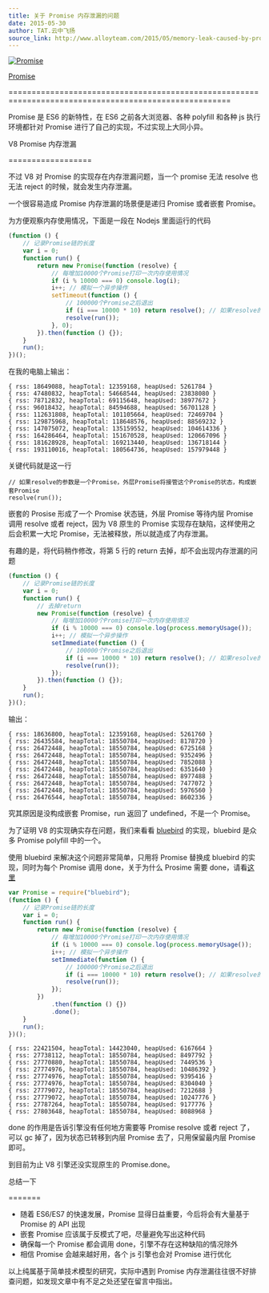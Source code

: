 ```yaml
---
title: 关于 Promise 内存泄漏的问题
date: 2015-05-30
author: TAT.云中飞扬
source_link: http://www.alloyteam.com/2015/05/memory-leak-caused-by-promise/
---
```


[![Promise](https://camo.githubusercontent.com/936320d9d13426d9631ff49d817b5d542e135d10/687474703a2f2f7777772e616c6c6f797465616d2e636f6d2f77702d636f6e74656e742f75706c6f6164732f323031352f30352f515125453625383825414125453525394225424532303135303533303230313332382e706e67)](http://www.alloyteam.com/wp-content/uploads/2015/05/QQ%E6%88%AA%E5%9B%BE20150530201328.png)

[Promise](https://developer.mozilla.org/zh-CN/docs/Web/JavaScript/Reference/Global_Objects/Promise)  

======================================================================================================

Promise 是 ES6 的新特性，在 ES6 之前各大浏览器、各种 polyfill 和各种 js 执行环境都针对 Promise 进行了自己的实现，不过实现上大同小异。

V8 Promise 内存泄漏  

==================

不过 V8 对 Promise 的实现存在内存泄漏问题，当一个 promise 无法 resolve 也无法 reject 的时候，就会发生内存泄漏。

一个很容易造成 Promise 内存泄漏的场景便是递归 Promise 或者嵌套 Promise。

为方便观察内存使用情况，下面是一段在 Nodejs 里面运行的代码

```javascript
(function () {
    // 记录Promise链的长度
    var i = 0;
    function run() {
        return new Promise(function (resolve) {
            // 每增加10000个Promise打印一次内存使用情况
            if (i % 10000 === 0) console.log(i);
            i++; // 模拟一个异步操作
            setTimeout(function () {
                // 100000个Promise之后退出
                if (i === 10000 * 10) return resolve(); // 如果resolve的参数是一个Promise，外层Promise将接管这个Promise的状态，构成嵌套Promise
                resolve(run());
            }, 0);
        }).then(function () {});
    }
    run();
})();
```

在我的电脑上输出：

    { rss: 18649088, heapTotal: 12359168, heapUsed: 5261784 }
    { rss: 47480832, heapTotal: 54668544, heapUsed: 23838080 }
    { rss: 78712832, heapTotal: 69115648, heapUsed: 38977672 }
    { rss: 96018432, heapTotal: 84594688, heapUsed: 56701128 }
    { rss: 112631808, heapTotal: 101105664, heapUsed: 72469704 }
    { rss: 129875968, heapTotal: 118648576, heapUsed: 88569232 }
    { rss: 147075072, heapTotal: 135159552, heapUsed: 104614336 }
    { rss: 164286464, heapTotal: 151670528, heapUsed: 120667096 }
    { rss: 181628928, heapTotal: 169213440, heapUsed: 136718144 }
    { rss: 193110016, heapTotal: 180564736, heapUsed: 157979448 }

关键代码就是这一行

    // 如果resolve的参数是一个Promise，外层Promise将接管这个Promise的状态，构成嵌套Promise
    resolve(run());

嵌套的 Prosise 形成了一个 Promise 状态链，外层 Promise 等待内层 Promise 调用 resolve 或者 reject，因为 V8 原生的 Promise 实现存在缺陷，这样使用之后会积累一大坨 Promise，无法被释放，所以就造成了内存泄漏。

有趣的是，将代码稍作修改，将第 5 行的 return 去掉，却不会出现内存泄漏的问题

```javascript
(function () {
    // 记录Promise链的长度
    var i = 0;
    function run() {
        // 去掉return
        new Promise(function (resolve) {
            // 每增加10000个Promise打印一次内存使用情况
            if (i % 10000 === 0) console.log(process.memoryUsage());
            i++; // 模拟一个异步操作
            setImmediate(function () {
                // 100000个Promise之后退出
                if (i === 10000 * 10) return resolve(); // 如果resolve的参数是一个Promise，外层Promise将接管这个Promise的状态，构成嵌套Promise
                resolve(run());
            });
        }).then(function () {});
    }
    run();
})();
```

输出：

    { rss: 18636800, heapTotal: 12359168, heapUsed: 5261760 }
    { rss: 26435584, heapTotal: 18550784, heapUsed: 8178720 }
    { rss: 26472448, heapTotal: 18550784, heapUsed: 6725168 }
    { rss: 26472448, heapTotal: 18550784, heapUsed: 9352496 }
    { rss: 26472448, heapTotal: 18550784, heapUsed: 7852088 }
    { rss: 26472448, heapTotal: 18550784, heapUsed: 6351640 }
    { rss: 26472448, heapTotal: 18550784, heapUsed: 8977488 }
    { rss: 26472448, heapTotal: 18550784, heapUsed: 7477072 }
    { rss: 26472448, heapTotal: 18550784, heapUsed: 5976560 }
    { rss: 26476544, heapTotal: 18550784, heapUsed: 8602336 }

究其原因是没构成嵌套 Promise，run 返回了 undefined，不是一个 Promise。

为了证明 V8 的实现确实存在问题，我们来看看 [bluebird](https://github.com/petkaantonov/bluebird) 的实现，bluebird 是众多 Promise polyfill 中的一个。

使用 bluebird 来解决这个问题非常简单，只用将 Promise 替换成 bluebird 的实现，同时为每个 Promise 调用 done，关于为什么 Prosime 需要 done，请看[这里](http://bahmutov.calepin.co/why-promises-need-to-be-done.html)

```javascript
var Promise = require("bluebird");
(function () {
    // 记录Promise链的长度
    var i = 0;
    function run() {
        return new Promise(function (resolve) {
            // 每增加10000个Promise打印一次内存使用情况
            if (i % 10000 === 0) console.log(process.memoryUsage());
            i++; // 模拟一个异步操作
            setImmediate(function () {
                // 100000个Promise之后退出
                if (i === 10000 * 10) return resolve(); // 如果resolve的参数是一个Promise，外层Promise将接管这个Promise的状态，构成嵌套Promise
                resolve(run());
            });
        })
            .then(function () {})
            .done();
    }
    run();
})();
```

    { rss: 22421504, heapTotal: 14423040, heapUsed: 6167664 }
    { rss: 27738112, heapTotal: 18550784, heapUsed: 8497792 }
    { rss: 27770880, heapTotal: 18550784, heapUsed: 7449536 }
    { rss: 27774976, heapTotal: 18550784, heapUsed: 10486392 }
    { rss: 27774976, heapTotal: 18550784, heapUsed: 9395416 }
    { rss: 27774976, heapTotal: 18550784, heapUsed: 8304040 }
    { rss: 27779072, heapTotal: 18550784, heapUsed: 7212688 }
    { rss: 27779072, heapTotal: 18550784, heapUsed: 10247776 }
    { rss: 27787264, heapTotal: 18550784, heapUsed: 9177776 }
    { rss: 27803648, heapTotal: 18550784, heapUsed: 8088968 }

done 的作用是告诉引擎没有任何地方需要等 Promise resolve 或者 reject 了，可以 gc 掉了，因为状态已转移到内层 Promise 去了，只用保留最内层 Promise 即可。

到目前为止 V8 引擎还没实现原生的 Promise.done。

总结一下  

=======

-   随着 ES6/ES7 的快速发展，Promise 显得日益重要，今后将会有大量基于 Promise 的 API 出现
-   嵌套 Promise 应该属于反模式了吧，尽量避免写出这种代码
-   确保每一个 Promise 都会调用 done，引擎不存在这种缺陷的情况除外
-   相信 Promise 会越来越好用，各个 js 引擎也会对 Promise 进行优化

以上纯属基于简单技术模型的研究，实际中遇到 Promise 内存泄漏往往很不好排查问题，如发现文章中有不足之处还望在留言中指出。